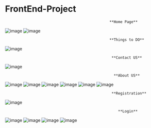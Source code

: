 # FrontEnd-Project
                                                    **Home Page**
![image](https://user-images.githubusercontent.com/88303476/129471760-1f79c58a-8ba2-4a94-baed-4dc1573afef4.png)
![image](https://user-images.githubusercontent.com/88303476/129471795-46c577fa-9d1c-4e81-85b5-4e65dae351b3.png)

                                                    **Things to DO**
![image](https://user-images.githubusercontent.com/88303476/129471801-fba1fa63-c933-4437-bd2d-52453a348271.png)
                                                 
                                                     **Contact US**     
![image](https://user-images.githubusercontent.com/88303476/129471817-09f614e5-4866-4abe-a6a9-f3c970dfe56e.png)

                                                      **About US**
![image](https://user-images.githubusercontent.com/88303476/129471826-bb78f045-6b28-4e88-ad92-a9a8beb38b6c.png)
![image](https://user-images.githubusercontent.com/88303476/129471829-34caefa5-5c71-4883-8b5d-5cbf68e7df0c.png)
![image](https://user-images.githubusercontent.com/88303476/129471831-32225e84-12e8-4071-acc4-29ed22343004.png)
![image](https://user-images.githubusercontent.com/88303476/129471833-9c24634c-2615-4668-845c-62fc2c64e3bd.png)
![image](https://user-images.githubusercontent.com/88303476/129471836-3bfff138-3f8e-40ac-bdb9-2d05a36e5d1f.png)
![image](https://user-images.githubusercontent.com/88303476/129471838-e5322b01-d9a6-408e-a4a9-0e3933d787db.png)

                                                     **Registration**
![image](https://user-images.githubusercontent.com/88303476/129471851-a0e8c40c-8692-4707-8bc3-2fdddbfed1d9.png)
             
                                                        **Login**
![image](https://user-images.githubusercontent.com/88303476/129471881-12adc8f3-19ca-4bc2-ac10-20430ff51aed.png)
![image](https://user-images.githubusercontent.com/88303476/129471897-ef93ad0e-1891-42fb-b6b6-8e544c2ea2df.png)
![image](https://user-images.githubusercontent.com/88303476/129471906-63c09d73-b076-45eb-bfc9-b91f9e5506b2.png)
![image](https://user-images.githubusercontent.com/88303476/129471916-e9879145-de39-4eec-8977-6966a99c2f3c.png)
